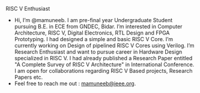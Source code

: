 RISC V Enthusiast

- Hi, I’m @mamuneeb. I am pre-final year Undergraduate Student pursuing B.E. in ECE from GNDEC, Bidar. I’m interested in Computer Architecture, RISC V, Digital Electronics, RTL Design and FPGA Prototyping. I had designed a simple and basic RISC V Core. I’m currently working on Design of pipelined RISC V Cores using Verilog. I’m Research Enthusiast and want to pursue career in Hardware Design specialized in RISC V. I had already published a Research Paper entitled "A Complete Survey of RISC V Architecture" in International Conference. I am open for collaborations regarding RISC V Based projects, Research Papers etc.
- Feel free to reach me out : mamuneeb@ieee.org. 
<!--  My LinkedIn : [M A Muneeb] >

<!---
mamuneeb/mamuneeb is a ✨ special ✨ repository because its `README.md` (this file) appears on your GitHub profile.
You can click the Preview link to take a look at your changes.
--->

